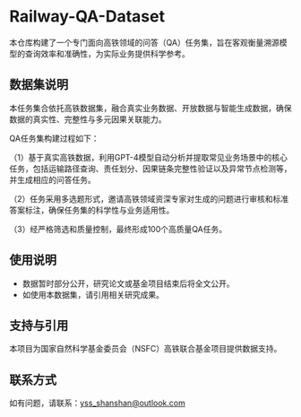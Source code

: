 # Railway-QA-Dataset

本仓库构建了一个专门面向高铁领域的问答（QA）任务集，旨在客观衡量溯源模型的查询效率和准确性，为实际业务提供科学参考。
## 数据集说明
本任务集合依托高铁数据集，融合真实业务数据、开放数据与智能生成数据，确保数据的真实性、完整性与多元因果关联能力。

QA任务集构建过程如下：

（1）基于真实高铁数据，利用GPT-4模型自动分析并提取常见业务场景中的核心任务，包括运输路径查询、责任划分、因果链条完整性验证以及异常节点检测等，并生成相应的问答任务。

（2）任务采用多选题形式，邀请高铁领域资深专家对生成的问题进行审核和标准答案标注，确保任务集的科学性与业务适用性。

（3）经严格筛选和质量控制，最终形成100个高质量QA任务。

## 使用说明

- 数据暂时部分公开，研究论文或基金项目结束后将全文公开。
- 如使用本数据集，请引用相关研究成果。

## 支持与引用

本项目为国家自然科学基金委员会（NSFC）高铁联合基金项目提供数据支持。

## 联系方式

如有问题，请联系：yss_shanshan@outlook.com


